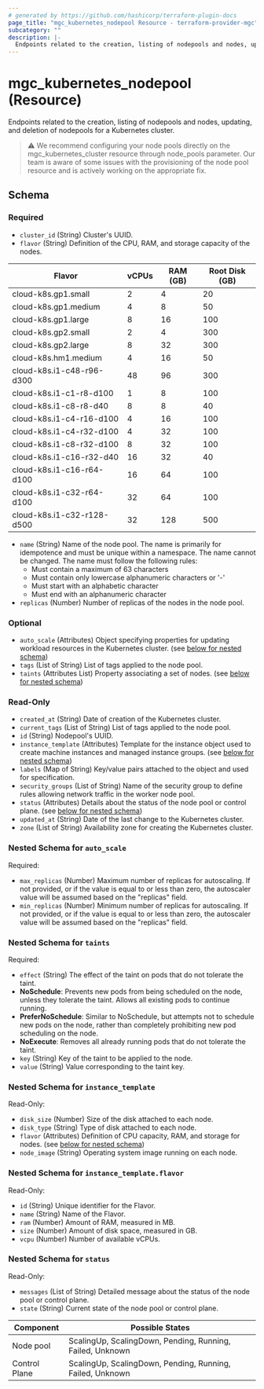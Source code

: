 ```yaml
---
# generated by https://github.com/hashicorp/terraform-plugin-docs
page_title: "mgc_kubernetes_nodepool Resource - terraform-provider-mgc"
subcategory: ""
description: |-
  Endpoints related to the creation, listing of nodepools and nodes, updating, and deletion of nodepools for a Kubernetes cluster.
---
```


# mgc_kubernetes_nodepool (Resource)

Endpoints related to the creation, listing of nodepools and nodes, updating, and deletion of nodepools for a Kubernetes cluster.

> :warning: We recommend configuring your node pools directly on the mgc_kubernetes_cluster resource through node_pools parameter. Our team is aware of some issues with the provisioning of the node pool resource and is actively working on the appropriate fix.

<!-- schema generated by tfplugindocs -->
## Schema

### Required

- `cluster_id` (String) Cluster's UUID.
- `flavor` (String) Definition of the CPU, RAM, and storage capacity of the nodes.

| Flavor                     | vCPUs | RAM (GB) | Root Disk (GB) |
|----------------------------|-------|----------|----------------|
| cloud-k8s.gp1.small        | 2     | 4        | 20             |
| cloud-k8s.gp1.medium       | 4     | 8        | 50             |
| cloud-k8s.gp1.large        | 8     | 16       | 100            |
| cloud-k8s.gp2.small        | 2     | 4        | 300            |
| cloud-k8s.gp2.large        | 8     | 32       | 300            |
| cloud-k8s.hm1.medium       | 4     | 16       | 50             |
| cloud-k8s.i1-c48-r96-d300  | 48    | 96       | 300            |
| cloud-k8s.i1-c1-r8-d100    | 1     | 8        | 100            |
| cloud-k8s.i1-c8-r8-d40     | 8     | 8        | 40             |
| cloud-k8s.i1-c4-r16-d100   | 4     | 16       | 100            |
| cloud-k8s.i1-c4-r32-d100   | 4     | 32       | 100            |
| cloud-k8s.i1-c8-r32-d100   | 8     | 32       | 100            |
| cloud-k8s.i1-c16-r32-d40   | 16    | 32       | 40             |
| cloud-k8s.i1-c16-r64-d100  | 16    | 64       | 100            |
| cloud-k8s.i1-c32-r64-d100  | 32    | 64       | 100            |
| cloud-k8s.i1-c32-r128-d500 | 32    | 128      | 500            |
- `name` (String) Name of the node pool. The name is primarily for idempotence and must be unique within a namespace. The name cannot be changed.
The name must follow the following rules:
  - Must contain a maximum of 63 characters
  - Must contain only lowercase alphanumeric characters or '-'
  - Must start with an alphabetic character
  - Must end with an alphanumeric character
- `replicas` (Number) Number of replicas of the nodes in the node pool.

### Optional

- `auto_scale` (Attributes) Object specifying properties for updating workload resources in the Kubernetes cluster. (see [below for nested schema](#nestedatt--auto_scale))
- `tags` (List of String) List of tags applied to the node pool.
- `taints` (Attributes List) Property associating a set of nodes. (see [below for nested schema](#nestedatt--taints))

### Read-Only

- `created_at` (String) Date of creation of the Kubernetes cluster.
- `current_tags` (List of String) List of tags applied to the node pool.
- `id` (String) Nodepool's UUID.
- `instance_template` (Attributes) Template for the instance object used to create machine instances and managed instance groups. (see [below for nested schema](#nestedatt--instance_template))
- `labels` (Map of String) Key/value pairs attached to the object and used for specification.
- `security_groups` (List of String) Name of the security group to define rules allowing network traffic in the worker node pool.
- `status` (Attributes) Details about the status of the node pool or control plane. (see [below for nested schema](#nestedatt--status))
- `updated_at` (String) Date of the last change to the Kubernetes cluster.
- `zone` (List of String) Availability zone for creating the Kubernetes cluster.

<a id="nestedatt--auto_scale"></a>
### Nested Schema for `auto_scale`

Required:

- `max_replicas` (Number) Maximum number of replicas for autoscaling. If not provided, or if the value is equal to or less than zero, the autoscaler value will be assumed based on the "replicas" field.
- `min_replicas` (Number) Minimum number of replicas for autoscaling. If not provided, or if the value is equal to or less than zero, the autoscaler value will be assumed based on the "replicas" field.


<a id="nestedatt--taints"></a>
### Nested Schema for `taints`

Required:

- `effect` (String) The effect of the taint on pods that do not tolerate the taint.
- **NoSchedule**: Prevents new pods from being scheduled on the node, unless they tolerate the taint. Allows all existing pods to continue running.
- **PreferNoSchedule**: Similar to NoSchedule, but attempts not to schedule new pods on the node, rather than completely prohibiting new pod scheduling on the node.
- **NoExecute**: Removes all already running pods that do not tolerate the taint.
- `key` (String) Key of the taint to be applied to the node.
- `value` (String) Value corresponding to the taint key.


<a id="nestedatt--instance_template"></a>
### Nested Schema for `instance_template`

Read-Only:

- `disk_size` (Number) Size of the disk attached to each node.
- `disk_type` (String) Type of disk attached to each node.
- `flavor` (Attributes) Definition of CPU capacity, RAM, and storage for nodes. (see [below for nested schema](#nestedatt--instance_template--flavor))
- `node_image` (String) Operating system image running on each node.

<a id="nestedatt--instance_template--flavor"></a>
### Nested Schema for `instance_template.flavor`

Read-Only:

- `id` (String) Unique identifier for the Flavor.
- `name` (String) Name of the Flavor.
- `ram` (Number) Amount of RAM, measured in MB.
- `size` (Number) Amount of disk space, measured in GB.
- `vcpu` (Number) Number of available vCPUs.



<a id="nestedatt--status"></a>
### Nested Schema for `status`

Read-Only:

- `messages` (List of String) Detailed message about the status of the node pool or control plane.
- `state` (String) Current state of the node pool or control plane.

| Component       | Possible States                                           |
|-----------------|-----------------------------------------------------------|
| Node pool       | ScalingUp, ScalingDown, Pending, Running, Failed, Unknown |
| Control Plane   | ScalingUp, ScalingDown, Pending, Running, Failed, Unknown |
